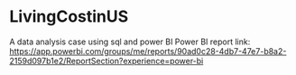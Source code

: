 # LivingCostinUS
A data analysis case using sql and power BI 
Power BI report link:
https://app.powerbi.com/groups/me/reports/90ad0c28-4db7-47e7-b8a2-2159d097b1e2/ReportSection?experience=power-bi
